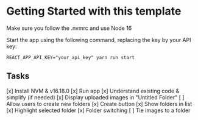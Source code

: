 # Getting Started with this template

Make sure you follow the .nvmrc and use Node 16

Start the app using the following command, replacing the key by your API key:

    REACT_APP_API_KEY="your_api_key" yarn run start


## Tasks
[x] Install NVM & v16.18.0
[x] Run app
[x] Understand existing code & simplify (if needed)
[x] Display uploaded images in "Untitled Folder"
[ ] Allow users to create new folders
    [x] Create button
    [x] Show folders in list
    [x] Highlight selected folder
    [x] Folder switching
    [ ] Tie images to a folder
